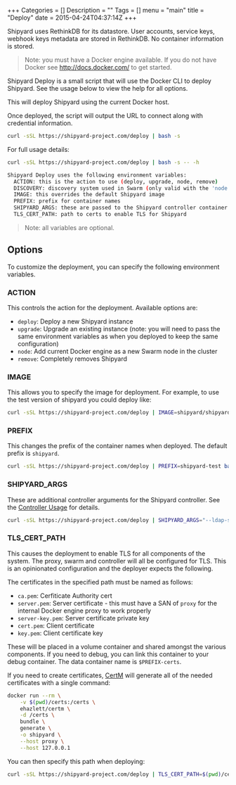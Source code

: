 +++
Categories = []
Description = ""
Tags = []
menu = "main"
title = "Deploy"
date = 2015-04-24T04:37:14Z
+++

Shipyard uses RethinkDB for its datastore.  User accounts, service keys, 
webhook keys metadata are stored in RethinkDB.  No container information is 
stored.

> Note: you must have a Docker engine available.  If you do not have Docker
see http://docs.docker.com/ to get started.

Shipyard Deploy is a small script that will use the Docker CLI 
to deploy Shipyard.  See the usage below to view the help for all options.  

This will deploy Shipyard using the current Docker host.

Once deployed, the script will output the URL to connect along with credential
information.

```bash
curl -sSL https://shipyard-project.com/deploy | bash -s
```

For full usage details:

```bash
curl -sSL https://shipyard-project.com/deploy | bash -s -- -h
```

```bash
Shipyard Deploy uses the following environment variables:
  ACTION: this is the action to use (deploy, upgrade, node, remove)
  DISCOVERY: discovery system used in Swarm (only valid with the 'node' action)
  IMAGE: this overrides the default Shipyard image
  PREFIX: prefix for container names
  SHIPYARD_ARGS: these are passed to the Shipyard controller container as controller args
  TLS_CERT_PATH: path to certs to enable TLS for Shipyard
```

> Note: all variables are optional.

## Options
To customize the deployment, you can specify the following environment
variables.

### ACTION
This controls the action for the deployment.  Available options are:

- `deploy`: Deploy a new Shipyard instance
- `upgrade`: Upgrade an existing instance (note: you will need to pass the
same environment variables as when you deployed to keep the same configuration)
- `node`: Add current Docker engine as a new Swarm node in the cluster 
- `remove`: Completely removes Shipyard

### IMAGE
This allows you to specify the image for deployment.  For example, to use the
test version of shipyard you could deploy like:

```bash
curl -sSL https://shipyard-project.com/deploy | IMAGE=shipyard/shipyard:test bash -s
```

### PREFIX
This changes the prefix of the container names when deployed.  The default
prefix is `shipyard`.

```bash
curl -sSL https://shipyard-project.com/deploy | PREFIX=shipyard-test bash -s
```

### SHIPYARD_ARGS
These are additional controller arguments for the Shipyard controller.  See
the [Controller Usage](/docs/usage/controller/) for details.

```bash
curl -sSL https://shipyard-project.com/deploy | SHIPYARD_ARGS="--ldap-server=ldap.example.com --ldap-autocreate-users" bash -s
```

### TLS_CERT_PATH
This causes the deployment to enable TLS for all components of the system.
The proxy, swarm and controller will all be configured for TLS.  This is an
opinionated configuration and the deployer expects the following.

The certificates in the specified path must be named as follows:

- `ca.pem`: Cerfiticate Authority cert
- `server.pem`: Server certificate - this must have a SAN of `proxy` for the
internal Docker engine proxy to work properly
- `server-key.pem`: Server certificate private key
- `cert.pem`: Client certificate
- `key.pem`: Client certificate key

These will be placed in a volume container and shared amongst the various
components.  If you need to debug, you can link this container to your debug
container.  The data container name is `$PREFIX-certs`.

If you need to create certificates, [CertM](https://github.com/ehazlett/certm)
will generate all of the needed certificates with a single command:

```bash
docker run --rm \
    -v $(pwd)/certs:/certs \
    ehazlett/certm \
    -d /certs \
    bundle \
    generate \
    -o shipyard \
    --host proxy \
    --host 127.0.0.1
```

You can then specify this path when deploying:

```bash
curl -sSL https://shipyard-project.com/deploy | TLS_CERT_PATH=$(pwd)/certs bash -s
```
